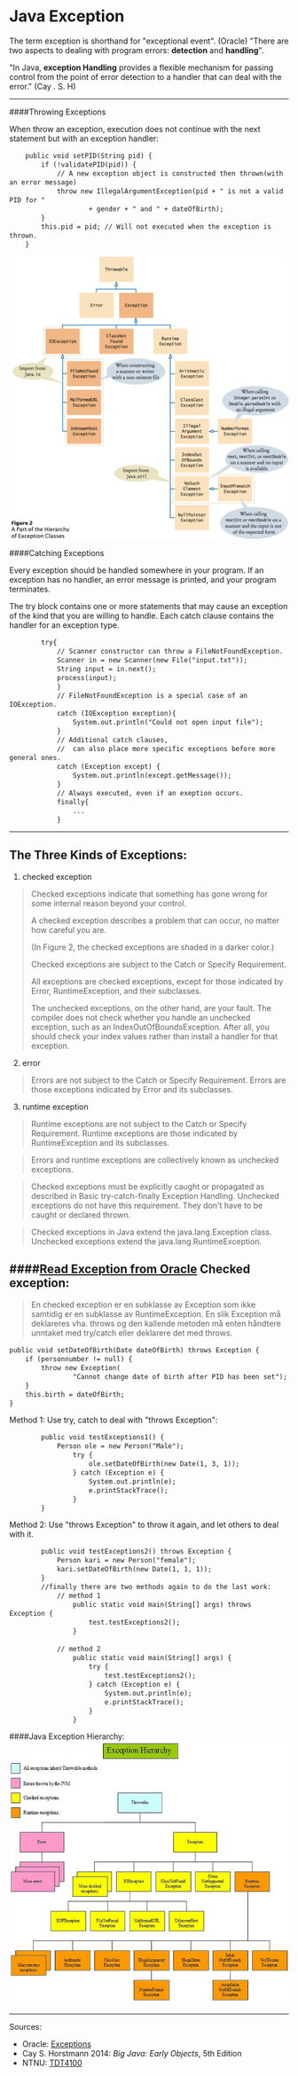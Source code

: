Java Exception
=
The term exception is shorthand for "exceptional event". (Oracle)
"There are two aspects to dealing with program errors:  **detection** and **handling**". 

"In Java, **exception Handling** provides a flexible mechanism for passing control from the point of error detection to a handler that can deal with the error." (Cay . S. H)

---

####Throwing Exceptions

When throw an exception, execution does not continue with the next statement but with an exception handler: 
```
    public void setPID(String pid) {
        if (!validatePID(pid)) {
            // A new exception object is constructed then thrown(with an error message)
            throw new IllegalArgumentException(pid + " is not a valid PID for "
                    + gender + " and " + dateOfBirth);
        }
        this.pid = pid; // Will not executed when the exception is thrown.
    }
```

![Java Exception Hierarchy](figure2.png "Java Exception Hierarchy")

####Catching Exceptions

Every exception should be handled somewhere in your program. If an exception has no handler, an error message is printed, and your program terminates. 

The try block contains one or more statements that may cause an exception of the kind that you are willing to handle. Each catch clause contains the handler for an exception type. 

```
        try{
            // Scanner constructor can throw a FileNotFoundException.
            Scanner in = new Scanner(new File("input.txt"));
            String input = in.next();
            process(input);
            } 
            // FileNotFoundException is a special case of an IOException.
            catch (IOException exception){
                System.out.println("Could not open input file");
            } 
            // Additional catch clauses, 
            //  can also place more specific exceptions before more general ones.
            catch (Exception except) {
                System.out.println(except.getMessage());
            }
            // Always executed, even if an exeption occurs.
            finally{
                ...
            }
```

---

The Three Kinds of Exceptions:
-

1. checked exception
> Checked exceptions indicate that something has gone wrong for some
> internal reason beyond your control. 
> 
> A checked exception describes a problem that can occur, no matter how
> careful you are.
> 
> (In Figure 2, the checked exceptions are shaded in a darker color.)
> 
> Checked exceptions are subject to the Catch or Specify Requirement.
> 
> All exceptions are checked exceptions, except for those indicated by
> Error, RuntimeException, and their subclasses.
> 
> The unchecked exceptions, on the other hand, are your fault. 
> The compiler does not check whether you handle an unchecked exception,
> such as an IndexOutOfBoundsException. 
> After all, you should check your index values rather than install a handler for that exception.

2. error
>Errors are not subject to the Catch or Specify Requirement.
>Errors are those exceptions indicated by Error and its subclasses.

3. runtime exception
> Runtime exceptions are not subject to the Catch or Specify Requirement.
> Runtime exceptions are those indicated by RuntimeException and its subclasses.

> Errors and runtime exceptions are collectively known as unchecked exceptions.

> Checked exceptions must be explicitly caught or propagated as described in Basic try-catch-finally Exception Handling.
Unchecked exceptions do not have this requirement. They don't have to be caught or declared thrown.

> Checked exceptions in Java extend the java.lang.Exception class.
Unchecked exceptions extend the java.lang.RuntimeException.

####[Read Exception from Oracle][1]
Checked exception:
-
>En checked exception er en subklasse av Exception som ikke samtidig er en subklasse av RuntimeException. En slik Exception må deklareres vha. throws og den kallende metoden må enten håndtere unntaket med try/catch eller deklarere det med throws.

```
public void setDateOfBirth(Date dateOfBirth) throws Exception {
    if (personnumber != null) {
        throw new Exception(
                "Cannot change date of birth after PID has been set");
    }
    this.birth = dateOfBirth;
}
```

Method 1: Use try, catch to deal with "throws Exception":
```
        public void testExceptions1() {
            Person ole = new Person("Male");
                try {
                    ole.setDateOfBirth(new Date(1, 3, 1));
                } catch (Exception e) {
                    System.out.println(e);
                    e.printStackTrace();
                }
        }
```
Method 2: Use "throws Exception" to throw it again, and let others to deal with it.
```
        public void testExceptions2() throws Exception {
            Person kari = new Person("female");
            kari.setDateOfBirth(new Date(1, 1, 1));
        }
        //finally there are two methods again to do the last work:
            // method 1
                public static void main(String[] args) throws Exception {
                    test.testExceptions2();
                }

            // method 2
                public static void main(String[] args) {
                    try {
                        test.testExceptions2();
                    } catch (Exception e) {
                        System.out.println(e);
                        e.printStackTrace();
                    }
                }
```

####Java Exception Hierarchy:
![Java Exception Hierarchy](exceptionhierarchy.jpg "Java Exception Hierarchy")


---
Sources:

 - Oracle: [Exceptions][1]
 - Cay S. Horstmann 2014: *Big Java: Early Objects*, 5th Edition
 - NTNU: [TDT4100][2]


  [1]: http://docs.oracle.com/javase/tutorial/essential/exceptions/index.html
  [2]: https://www.ntnu.no/wiki/display/tdt4100/Faginnhold

